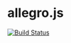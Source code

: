 allegro.js
==========

[![Build Status](https://travis-ci.org/mthenw/allegro.js.png)](https://travis-ci.org/mthenw/allegro.js)